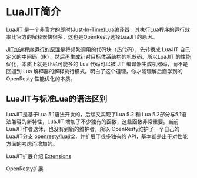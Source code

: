 # LuaJIT简介

[LuaJIT](https://luajit.org/) 是一个非官方的即时([Just-In-Time](https://zh.wikipedia.org/wiki/%E5%8D%B3%E6%99%82%E7%B7%A8%E8%AD%AF))Lua编译器，其执行Lua程序的运行效率比官方的解释器快很多，这也是OpenResty选择LuaJIT的原因。

‌[JIT加速程序运行的原理](https://time.geekbang.org/column/article/100402)是将频繁调用的代码块（热代码），先转换成 LuaJIT 自己定义的中间码（IR），然后再生成针对目标体系结构的机器码。所以LuaJIT 的性能优化，本质上就是让尽可能多的 Lua 代码可以被 JIT 编译器生成机器码，而不是回退到 Lua 解释器的解释执行模式。明白了这个道理，你才能理解后面学到的 OpenResty 性能优化的本质。



## LuaJIT与标准Lua的语法区别

LuaJIT是基于Lua 5.1语法开发的，后续又实现了Lua 5.2 和 Lua 5.3部分与5.1语法兼容的新特性，LuaJIT 增加了不少独有的函数，这些函数非常重要。当前LuaJIT作者退休，也没有到新的维护者，所以 OpenResty维护了一个自己的LuaJIT分支 [openresty/luajit2](https://github.com/openresty/luajit2)，并扩展了很多独有的 API，基本都是出于对性能方面的考虑而增加的。

‌LuaJIT扩展介绍 [Extensions](http://luajit.org/extensions.html)

OpenResty扩展